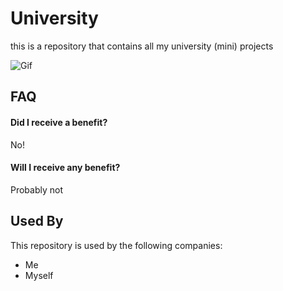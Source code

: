 
# University

this is a repository that contains all my university (mini) projects

![Gif](https://media.giphy.com/media/PEf0FKazthTUI/giphy-downsized-large.gif)


## FAQ

#### Did I receive a benefit?

No!

#### Will I receive any benefit?

Probably not


## Used By

This repository is used by the following companies:

- Me
- Myself
